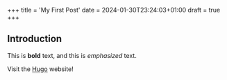 +++
title = 'My First Post'
date = 2024-01-30T23:24:03+01:00
draft = true
+++

## Introduction

This is **bold** text, and this is _emphasized_ text.

Visit the [Hugo](https://gohugo.io) website!
